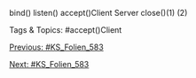 bind()
listen()
accept()Client Server
close()(1)
(2)

   Tags & Topics:
   #accept()Client

[Previous: #KS_Folien_583](KS_Folien_583.md)

[Next: #KS_Folien_583](KS_Folien_583.md)